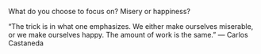 What do you choose to focus on? Misery or happiness?

“The trick is in what one emphasizes. We either make ourselves miserable, or we make ourselves happy. The amount of work is the same.” 
― Carlos Castaneda
